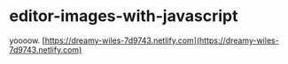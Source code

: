# editor-images-with-javascript
yoooow.
[https://dreamy-wiles-7d9743.netlify.com](https://dreamy-wiles-7d9743.netlify.com)
